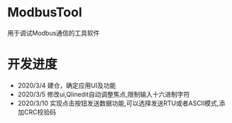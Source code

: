 # ModbusTool
用于调试Modbus通信的工具软件
# 开发进度
* 2020/3/4 建仓，确定应用UI及功能
* 2020/3/5 修改ui,Qlinedit自动调整焦点,限制输入十六进制字符
* 2020/3/10 实现点击按钮发送数据功能,可以选择发送RTU或者ASCII模式,添加CRC校验码
